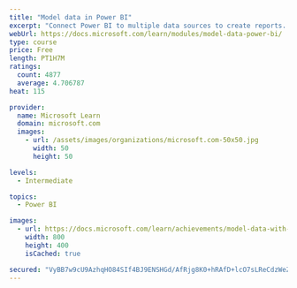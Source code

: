 ```yaml
---
title: "Model data in Power BI"
excerpt: "Connect Power BI to multiple data sources to create reports. Define the relationship between your data sources."
webUrl: https://docs.microsoft.com/learn/modules/model-data-power-bi/
type: course
price: Free
length: PT1H7M
ratings:
  count: 4877
  average: 4.706787
heat: 115

provider:
  name: Microsoft Learn
  domain: microsoft.com
  images:
    - url: /assets/images/organizations/microsoft.com-50x50.jpg
      width: 50
      height: 50

levels:
  - Intermediate

topics:
  - Power BI

images:
  - url: https://docs.microsoft.com/learn/achievements/model-data-with-power-bi-desktop-social.png
    width: 800
    height: 400
    isCached: true

secured: "VyBB7w9cU9AzhqHO84SIf4BJ9ENSHGd/AfRjg8K0+hRAfD+lcO7sLReCdzWeZhDytRz48t7JhyvYjQwqCAfkWDkTWc5CXgCoGbgu0xWj+46oLdRy+9T9EkNghb5/plz3tx5wbKijrLgIuCADQmx07khZ9MDdwIUQIwZq+kYYyMZmbUZHhwtb9QBkGNfHWjwBrNHjGMpT9VOVw/rSZFe9lMkEbYAy4uUEAtXkrUWdl+rgHLrfHoAaLITFzRkF1kGFoAT5vt0FSkzIJo/sm/z4CN+HFjcbDlEKKp4LF+I0xN2oqpGcYEmc76uLdQCXUESBcfVnreNzAW6A6uwA1WGPVSnN4odrtVC/p6eqfmh1/wR6sICt6tOold1niwwqMJ8cPc/VJcUlboFolqeNjTbv7WFRr/tCtBl2mfPwYDymJpU=;rRY5gcsekeavWnKTbk+Nzg=="
---
```


